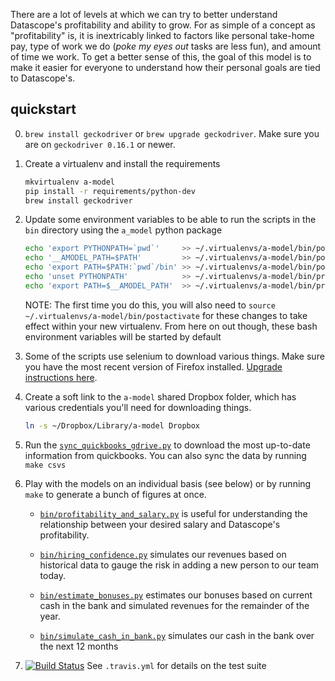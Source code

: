 There are a lot of levels at which we can try to better understand Datascope's
profitability and ability to grow. For as simple of a concept as
"profitability" is, it is inextricably linked to factors like personal
take-home pay, type of work we do (*poke my eyes out* tasks are less fun), and
amount of time we work. To get a better sense of this, the goal of this model
is to make it easier for everyone to understand how their personal goals are
tied to Datascope's.


## quickstart

0.  `brew install geckodriver` or `brew upgrade geckodriver`. Make sure you
    are on `geckodriver 0.16.1` or newer. 

1. Create a virtualenv and install the requirements
   ```sh
   mkvirtualenv a-model
   pip install -r requirements/python-dev
   brew install geckodriver
   ```

2. Update some environment variables to be able to run the scripts in the `bin`
   directory using the `a_model` python package
   ```sh
   echo 'export PYTHONPATH=`pwd`'     >> ~/.virtualenvs/a-model/bin/postactivate
   echo '__AMODEL_PATH=$PATH'         >> ~/.virtualenvs/a-model/bin/postactivate
   echo 'export PATH=$PATH:`pwd`/bin' >> ~/.virtualenvs/a-model/bin/postactivate
   echo 'unset PYTHONPATH'            >> ~/.virtualenvs/a-model/bin/predeactivate
   echo 'export PATH=$__AMODEL_PATH'  >> ~/.virtualenvs/a-model/bin/predeactivate
   ```
   NOTE: The first time you do this, you will also need to `source
   ~/.virtualenvs/a-model/bin/postactivate` for these changes to take effect
   within your new virtualenv. From here on out though, these bash environment
   variables will be started by default

3. Some of the scripts use selenium to download various things. Make sure you
   have the most recent version of Firefox installed. [Upgrade instructions
   here](https://support.mozilla.org/en-US/kb/update-firefox-latest-version).

4. Create a soft link to the `a-model` shared Dropbox folder, which has various
   credentials you'll need for downloading things.
   ```sh
   ln -s ~/Dropbox/Library/a-model Dropbox
   ```

5. Run the [`sync_quickbooks_gdrive.py`](bin/sync_quickbooks_gdrive.py)
   to download the most up-to-date information from quickbooks. You can also
   sync the data by running `make csvs`

6. Play with the models on an individual basis (see below) or by running
   `make` to generate a bunch of figures at once.

    * [`bin/profitability_and_salary.py`](bin/profitability_and_salary.py)
      is useful for understanding the relationship between your desired salary
      and Datascope's profitability.

    * [`bin/hiring_confidence.py`](bin/hiring_confidence.py)
      simulates our revenues based on historical data to gauge the risk in
      adding a new person to our team today.

    * [`bin/estimate_bonuses.py`](bin/estimate_bonuses.py)
      estimates our bonuses based on current cash in the bank and simulated
      revenues for the remainder of the year.

    * [`bin/simulate_cash_in_bank.py`](bin/simulate_cash_in_bank.py) simulates
      our cash in the bank over the next 12 months

7. [![Build
   Status](https://travis-ci.org/datascopeanalytics/a-model.svg?branch=master)](https://travis-ci.org/datascopeanalytics/a-model)
   See `.travis.yml` for details on the test suite
